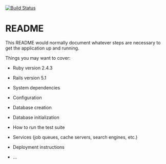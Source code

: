 [![Build Status](https://semaphoreci.com/api/v1/vinylimaz/vagas/branches/master/badge.svg)](https://semaphoreci.com/vinylimaz/vagas)

# README

This README would normally document whatever steps are necessary to get the
application up and running.

Things you may want to cover:

* Ruby version
	2.4.3
* Rails version
	5.1
* System dependencies

* Configuration

* Database creation

* Database initialization

* How to run the test suite

* Services (job queues, cache servers, search engines, etc.)

* Deployment instructions

* ...
